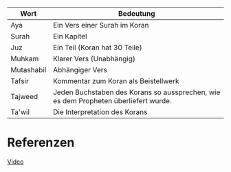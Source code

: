 | Wort       | Bedeutung                            |
| ---------- | ------------------------------------ |
| Aya        | Ein Vers einer Surah im Koran                                     |
| Surah      | Ein Kapitel                          |
| Juz        | Ein Teil (Koran hat 30 Teile)        |
| Muhkam     | Klarer Vers (Unabhängig)             |
| Mutashabil | Abhängiger Vers                      |
| Tafsir     | Kommentar zum Koran als Beistellwerk |
| Tajweed     | Jeden Buchstaben des Korans so aussprechen, wie es dem Propheten überliefert wurde. |
| Ta'wil     | Die Interpretation des Korans        |


# Referenzen
[Video](https://youtu.be/t6gErOYFfvA)

